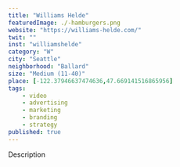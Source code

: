 ```yaml
---
title: "Williams Helde"
featuredImage: ./-hamburgers.png
website: "https://williams-helde.com/"
twit: ""
inst: "williamshelde"
category: "W"
city: "Seattle"
neighborhood: "Ballard"
size: "Medium (11-40)"
place: [-122.37946637474636,47.669141516865956]
tags:
    - video
    - advertising
    - marketing
    - branding
    - strategy
published: true
---
```


Description
